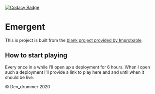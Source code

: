 [![Codacy Badge](https://api.codacy.com/project/badge/Grade/64f080506efd4c88923d6b5143b76478)](https://www.codacy.com?utm_source=github.com&amp;utm_medium=referral&amp;utm_content=DenDrummer/Emergent&amp;utm_campaign=Badge_Grade)
# Emergent

This is project is built from the [blank project provided by Improbable](https://github.com/spatialos/gdk-for-unity-blank-project).

## How to start playing

Every once in a while I'll open up a deployment for 6 hours.
When I open such a deployment I'll provide a link to play here and and until when it should be live.

&copy; Den_drummer 2020

